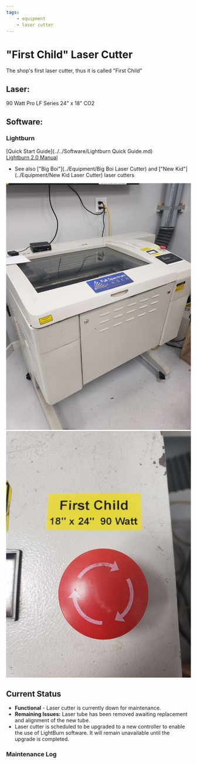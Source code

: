 ```yaml
---
tags:
    - equipment
    - laser cutter
---
```

# "First Child"  Laser Cutter

The shop's first laser cutter, thus it is called "First Child"
## Laser:
90 Watt Pro LF Series 24" x 18" CO2
## Software:
### Lightburn
[Quick Start Guide](../../Software/Lightburn Quick Guide.md)  
[Lightburn 2.0 Manual](https://lightburnsoftware.github.io/DocsResources/PDF/LB/LightBurn2.0.pdf)
 
   * See also ["Big Boi"](../Equipment/Big Boi Laser Cutter) and ["New Kid"](../Equipment/New Kid Laser Cutter) laser cutters

![ ](../images/lasercutters/first.child.far.jpg)
![ ](../images/lasercutters/first.child.close.jpg)

## Current Status

- **Functional** - Laser cutter is currently down for maintenance.
- **Remaining Issues:** Laser tube has been removed awaiting replacement and alignment of the new tube.
- Laser cutter is scheduled to be upgraded to a new controller to enable the use of LightBurn software. It will remain unavailable until the upgrade is completed.
  
### Maintenance Log
